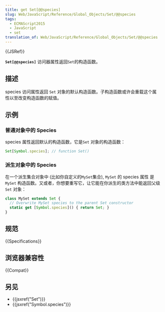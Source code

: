 ```yaml
---
title: get Set[@@species]
slug: Web/JavaScript/Reference/Global_Objects/Set/@@species
tags:
  - ECMAScript2015
  - JavaScript
  - set
translation_of: Web/JavaScript/Reference/Global_Objects/Set/@@species
---
```

{{JSRef}}

**`Set[@@species]`** 访问器属性返回`Set`的构造函数。

## 描述

species 访问属性返回 `Set` 对象的默认构造函数。子构造函数或许会重载这个属性以至改变构造函数的赋值。

## 示例

### 普通对象中的 Species

species 属性返回默认的构造函数，它是`Set` 对象的构造函数：

```js
Set[Symbol.species]; // function Set()
```

### 派生对象中的 Species

在一个派生集合对象中 (比如你自定义的`MySet`集合), `MySet` 的 species 属性 是 `MySet` 构造函数。又或者，你想要重写它，让它能在你派生的类方法中能返回父级`Set` 对象：

```js
class MySet extends Set {
  // Overwrite MySet species to the parent Set constructor
  static get [Symbol.species]() { return Set; }
}
```

## 规范

{{Specifications}}

## 浏览器兼容性

{{Compat}}

## 另见

- {{jsxref("Set")}}
- {{jsxref("Symbol.species")}}
